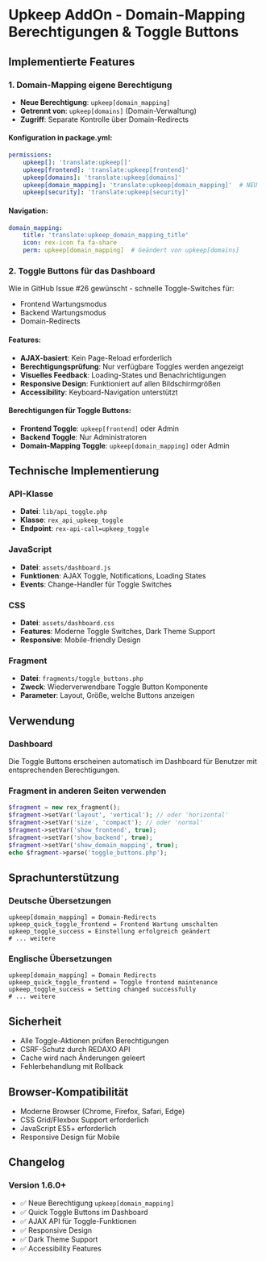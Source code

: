 # Upkeep AddOn - Domain-Mapping Berechtigungen & Toggle Buttons

## Implementierte Features

### 1. Domain-Mapping eigene Berechtigung

- **Neue Berechtigung**: `upkeep[domain_mapping]`
- **Getrennt von**: `upkeep[domains]` (Domain-Verwaltung)
- **Zugriff**: Separate Kontrolle über Domain-Redirects

#### Konfiguration in package.yml:
```yaml
permissions:
    upkeep[]: 'translate:upkeep[]'
    upkeep[frontend]: 'translate:upkeep[frontend]'
    upkeep[domains]: 'translate:upkeep[domains]'
    upkeep[domain_mapping]: 'translate:upkeep[domain_mapping]'  # NEU
    upkeep[security]: 'translate:upkeep[security]'
```

#### Navigation:
```yaml
domain_mapping:
    title: 'translate:upkeep_domain_mapping_title'
    icon: rex-icon fa fa-share
    perm: upkeep[domain_mapping]  # Geändert von upkeep[domains]
```

### 2. Toggle Buttons für das Dashboard

Wie in GitHub Issue #26 gewünscht - schnelle Toggle-Switches für:
- Frontend Wartungsmodus
- Backend Wartungsmodus  
- Domain-Redirects

#### Features:
- **AJAX-basiert**: Kein Page-Reload erforderlich
- **Berechtigungsprüfung**: Nur verfügbare Toggles werden angezeigt
- **Visuelles Feedback**: Loading-States und Benachrichtigungen
- **Responsive Design**: Funktioniert auf allen Bildschirmgrößen
- **Accessibility**: Keyboard-Navigation unterstützt

#### Berechtigungen für Toggle Buttons:
- **Frontend Toggle**: `upkeep[frontend]` oder Admin
- **Backend Toggle**: Nur Administratoren
- **Domain-Mapping Toggle**: `upkeep[domain_mapping]` oder Admin

## Technische Implementierung

### API-Klasse
- **Datei**: `lib/api_toggle.php`
- **Klasse**: `rex_api_upkeep_toggle`
- **Endpoint**: `rex-api-call=upkeep_toggle`

### JavaScript
- **Datei**: `assets/dashboard.js`
- **Funktionen**: AJAX Toggle, Notifications, Loading States
- **Events**: Change-Handler für Toggle Switches

### CSS
- **Datei**: `assets/dashboard.css`
- **Features**: Moderne Toggle Switches, Dark Theme Support
- **Responsive**: Mobile-friendly Design

### Fragment
- **Datei**: `fragments/toggle_buttons.php`
- **Zweck**: Wiederverwendbare Toggle Button Komponente
- **Parameter**: Layout, Größe, welche Buttons anzeigen

## Verwendung

### Dashboard
Die Toggle Buttons erscheinen automatisch im Dashboard für Benutzer mit entsprechenden Berechtigungen.

### Fragment in anderen Seiten verwenden
```php
$fragment = new rex_fragment();
$fragment->setVar('layout', 'vertical'); // oder 'horizontal'
$fragment->setVar('size', 'compact'); // oder 'normal'
$fragment->setVar('show_frontend', true);
$fragment->setVar('show_backend', true);
$fragment->setVar('show_domain_mapping', true);
echo $fragment->parse('toggle_buttons.php');
```

## Sprachunterstützung

### Deutsche Übersetzungen
```
upkeep[domain_mapping] = Domain-Redirects
upkeep_quick_toggle_frontend = Frontend Wartung umschalten
upkeep_toggle_success = Einstellung erfolgreich geändert
# ... weitere
```

### Englische Übersetzungen
```
upkeep[domain_mapping] = Domain Redirects
upkeep_quick_toggle_frontend = Toggle frontend maintenance
upkeep_toggle_success = Setting changed successfully
# ... weitere
```

## Sicherheit

- Alle Toggle-Aktionen prüfen Berechtigungen
- CSRF-Schutz durch REDAXO API
- Cache wird nach Änderungen geleert
- Fehlerbehandlung mit Rollback

## Browser-Kompatibilität

- Moderne Browser (Chrome, Firefox, Safari, Edge)
- CSS Grid/Flexbox Support erforderlich
- JavaScript ES5+ erforderlich
- Responsive Design für Mobile

## Changelog

### Version 1.6.0+
- ✅ Neue Berechtigung `upkeep[domain_mapping]`
- ✅ Quick Toggle Buttons im Dashboard
- ✅ AJAX API für Toggle-Funktionen
- ✅ Responsive Design
- ✅ Dark Theme Support
- ✅ Accessibility Features
